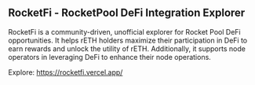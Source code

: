 ## RocketFi - RocketPool DeFi Integration Explorer

RocketFi is a community-driven, unofficial explorer for Rocket Pool DeFi opportunities. It helps rETH holders maximize their participation in DeFi to earn rewards and unlock the utility of rETH. Additionally, it supports node operators in leveraging DeFi to enhance their node operations.

Explore: https://rocketfi.vercel.app/
